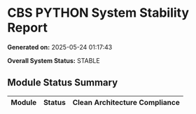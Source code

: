 # CBS PYTHON System Stability Report

**Generated on:** 2025-05-24 01:17:43

**Overall System Status:** STABLE

## Module Status Summary

| Module | Status | Clean Architecture Compliance |
|--------|--------|--------------------------------|
